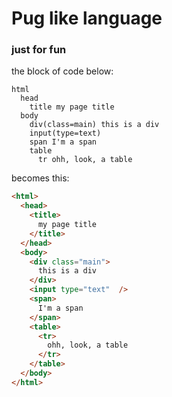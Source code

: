 # Pug like language
### just for fun


the block of code below:

```
html
  head
    title my page title
  body
    div(class=main) this is a div
    input(type=text)
    span I'm a span
    table
      tr ohh, look, a table 
```

becomes this:
```html
<html>
  <head>
    <title>
      my page title
    </title>
  </head>
  <body>
    <div class="main">
      this is a div
    </div>
    <input type="text"  />
    <span>
      I'm a span
    </span>
    <table>
      <tr>
        ohh, look, a table 
      </tr>
    </table>
  </body>
</html>
```
